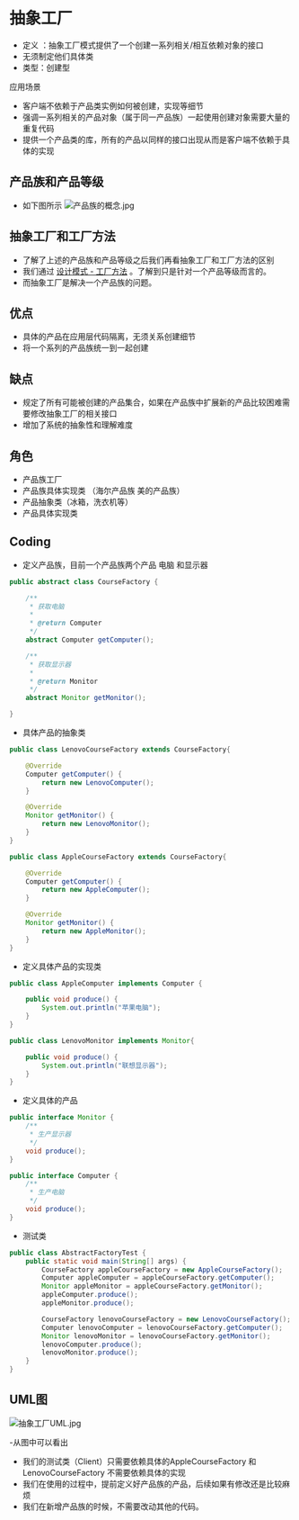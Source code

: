 # 抽象工厂
- 定义 ：抽象工厂模式提供了一个创建一系列相关/相互依赖对象的接口
- 无须制定他们具体类
- 类型：创建型

应用场景
- 客户端不依赖于产品类实例如何被创建，实现等细节
- 强调一系列相关的产品对象（属于同一产品族）一起使用创建对象需要大量的重复代码
- 提供一个产品类的库，所有的产品以同样的接口出现从而是客户端不依赖于具体的实现

## 产品族和产品等级
- 如下图所示
![产品族的概念.jpg](https://i.loli.net/2020/03/07/lNBWUsaoeJzL8TK.jpg)

## 抽象工厂和工厂方法
- 了解了上述的产品族和产品等级之后我们再看抽象工厂和工厂方法的区别
- 我们通过 [设计模式 - 工厂方法](https://blog.csdn.net/qq_33249725/article/details/104712779/ "设计模式 - 工厂方法")  。了解到只是针对一个产品等级而言的。
- 而抽象工厂是解决一个产品族的问题。

## 优点
- 具体的产品在应用层代码隔离，无须关系创建细节
- 将一个系列的产品族统一到一起创建

## 缺点
- 规定了所有可能被创建的产品集合，如果在产品族中扩展新的产品比较困难需要修改抽象工厂的相关接口
- 增加了系统的抽象性和理解难度

## 角色
 - 产品族工厂
 - 产品族具体实现类 （海尔产品族  美的产品族）
 - 产品抽象类（冰箱，洗衣机等）
 - 产品具体实现类
 
## Coding
- 定义产品族，目前一个产品族两个产品 电脑 和显示器

```java
public abstract class CourseFactory {

    /**
     * 获取电脑
     *
     * @return Computer
     */
    abstract Computer getComputer();

    /**
     * 获取显示器
     *
     * @return Monitor
     */
    abstract Monitor getMonitor();

}
```
- 具体产品的抽象类

```java
public class LenovoCourseFactory extends CourseFactory{

    @Override
    Computer getComputer() {
        return new LenovoComputer();
    }

    @Override
    Monitor getMonitor() {
        return new LenovoMonitor();
    }
}
```

```java
public class AppleCourseFactory extends CourseFactory{

    @Override
    Computer getComputer() {
        return new AppleComputer();
    }

    @Override
    Monitor getMonitor() {
        return new AppleMonitor();
    }
}
```
- 定义具体产品的实现类


```java
public class AppleComputer implements Computer {

    public void produce() {
        System.out.println("苹果电脑");
    }
}
```


```java
public class LenovoMonitor implements Monitor{

    public void produce() {
        System.out.println("联想显示器");
    }
}
```
- 定义具体的产品


```java
public interface Monitor {
    /**
     * 生产显示器
     */
    void produce();
}
```

```java
public interface Computer {
    /**
     * 生产电脑
     */
    void produce();
}
```
 - 测试类

 
```java
public class AbstractFactoryTest {
    public static void main(String[] args) {
        CourseFactory appleCourseFactory = new AppleCourseFactory();
        Computer appleComputer = appleCourseFactory.getComputer();
        Monitor appleMonitor = appleCourseFactory.getMonitor();
        appleComputer.produce();
        appleMonitor.produce();

        CourseFactory lenovoCourseFactory = new LenovoCourseFactory();
        Computer lenovoComputer = lenovoCourseFactory.getComputer();
        Monitor lenovoMonitor = lenovoCourseFactory.getMonitor();
        lenovoComputer.produce();
        lenovoMonitor.produce();
    }
}
```

## UML图
![抽象工厂UML.jpg](https://i.loli.net/2020/03/07/WpQ6fOBbtxiUrza.jpg)

-从图中可以看出
- 我们的测试类（Client）只需要依赖具体的AppleCourseFactory 和 LenovoCourseFactory 不需要依赖具体的实现
- 我们在使用的过程中，提前定义好产品族的产品，后续如果有修改还是比较麻烦
- 我们在新增产品族的时候，不需要改动其他的代码。

